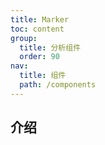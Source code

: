 ```yaml
---
title: Marker
toc: content
group:
  title: 分析组件
  order: 90
nav:
  title: 组件
  path: /components
---
```


## 介绍
